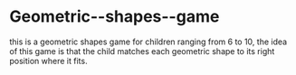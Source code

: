 # Geometric--shapes--game
this is a geometric shapes game for children ranging from 6 to 10, the idea of this game is that the child matches each geometric shape to its right position where it fits.
